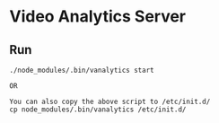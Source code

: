 # Video Analytics Server #

## Run ##
    
    ./node_modules/.bin/vanalytics start
    
    OR
    
    You can also copy the above script to /etc/init.d/
    cp node_modules/.bin/vanalytics /etc/init.d/